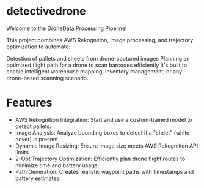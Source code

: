 # detectivedrone
Welcome to the DroneData Processing Pipeline! 

This project combines AWS Rekognition, image processing, and trajectory optimization to automate:

Detection of pallets and sheets from drone-captured images 
Planning an optimized flight path for a drone to scan barcodes efficiently 
It's built to enable intelligent warehouse mapping, inventory management, or any drone-based scanning scenario.


# Features
- AWS Rekognition Integration: Start and use a custom-trained model to detect pallets.
- Image Analysis: Analyze bounding boxes to detect if a "sheet" (white cover) is present.
- Dynamic Image Resizing: Ensure image size meets AWS Rekognition API limits.
- 2-Opt Trajectory Optimization: Efficiently plan drone flight routes to minimize time and battery usage.
- Path Generation: Creates realistic waypoint paths with timestamps and battery estimates.
